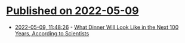 # [Published on 2022-05-09](index.md)

* [2022-05-09, 11:48:26](https://news.ycombinator.com/item?id=31312981) - [What Dinner Will Look Like in the Next 100 Years, According to Scientists](https://www.bonappetit.com/story/plates-of-the-future)
